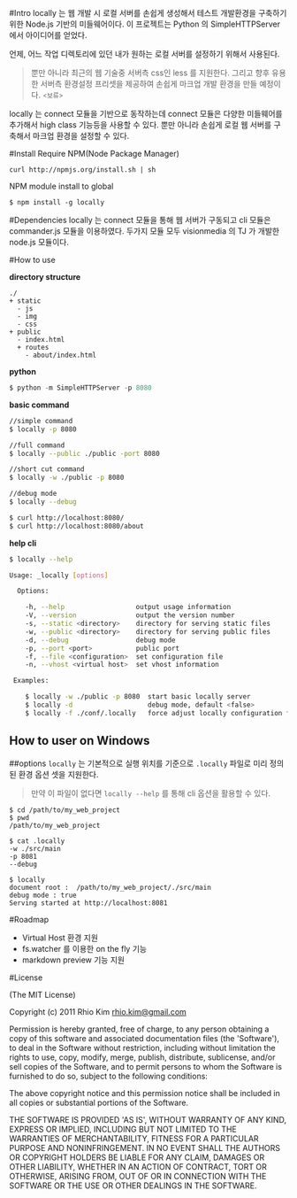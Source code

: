 #Intro
locally 는 웹 개발 시 로컬 서버를 손쉽게 생성해서 테스트 개발환경을 구축하기 위한 Node.js 기반의 미들웨어이다.  이 프로젝트는 Python 의 SimpleHTTPServer 에서 아이디어를 얻었다.

언제, 어느 작업 디렉토리에 있던 내가 원하는 로컬 서버를 설정하기 위해서 사용된다.

>뿐만 아니라 최근의 웹 기술중 서버측 css인 less 를 지원한다. 그리고 향후 유용한 서버측 환경설정 프리셋을 제공하여 손쉽게 마크업 개발 환경을 만들 예정이다. <small>&lt;보류&gt;</small>

locally 는 connect 모듈을 기반으로 동작하는데 connect 모듈은 다양한 미들웨어를 추가해서 high class 기능등을 사용할 수 있다.  뿐만 아니라 손쉽게 로컬 웹 서버를 구축해서 마크업 환경을 설정할 수 있다.

#Install
Require NPM(Node Package Manager)

```
curl http://npmjs.org/install.sh | sh
```

NPM module install to global

```
$ npm install -g locally
```


#Dependencies
locally 는 connect 모듈을 통해 웹 서버가 구동되고 cli 모듈은 commander.js 모듈을 이용하였다. 두가지 모듈 모두 visionmedia 의 TJ 가 개발한 node.js 모듈이다.

#How to use

**directory structure**

```
./
+ static
  - js
  - img
  - css
+ public
  - index.html
  + routes
    - about/index.html
```

**python**

```python
$ python -m SimpleHTTPServer -p 8080
```


**basic command**

```bash
//simple command
$ locally -p 8080

//full command
$ locally --public ./public -port 8080

//short cut command
$ locally -w ./public -p 8080

//debug mode
$ locally --debug

$ curl http://localhost:8080/
$ curl http://localhost:8080/about
```

**help cli**

```bash
$ locally --help

Usage: _locally [options]

  Options:

    -h, --help                  output usage information
    -V, --version               output the version number
    -s, --static <directory>    directory for serving static files
    -w, --public <directory>    directory for serving public files
    -d, --debug                 debug mode
    -p, --port <port>           public port
    -f, --file <configuration>  set configuration file
    -n, --vhost <virtual host>  set vhost information

 Examples:

    $ locally -w ./public -p 8080  start basic locally server
    $ locally -d                   debug mode, default <false>
    $ locally -f ./conf/.locally   force adjust locally configuration file
```

## How to user on Windows 


##options
`locally` 는 기본적으로 실행 위치를 기준으로 `.locally` 파일로 미리 정의된 환경 옵션 셋을 지원한다.

> 만약 이 파일이 없다면 `locally --help` 를 통해 cli 옵션을 활용할 수 있다. 

```
$ cd /path/to/my_web_project
$ pwd
/path/to/my_web_project

$ cat .locally
-w ./src/main
-p 8081
--debug

$ locally
document root :  /path/to/my_web_project/./src/main
debug mode : true 
Serving started at http://localhost:8081
```

#Roadmap
* Virtual Host 환경 지원
* fs.watcher 를 이용한 on the fly 기능
* markdown preview 기능 지원

#License

(The MIT License)

Copyright (c) 2011 Rhio Kim <rhio.kim@gmail.com>

Permission is hereby granted, free of charge, to any person obtaining a copy of this software and associated documentation files (the 'Software'), to deal in the Software without restriction, including without limitation the rights to use, copy, modify, merge, publish, distribute, sublicense, and/or sell copies of the Software, and to permit persons to whom the Software is furnished to do so, subject to the following conditions:

The above copyright notice and this permission notice shall be included in all copies or substantial portions of the Software.

THE SOFTWARE IS PROVIDED 'AS IS', WITHOUT WARRANTY OF ANY KIND, EXPRESS OR IMPLIED, INCLUDING BUT NOT LIMITED TO THE WARRANTIES OF MERCHANTABILITY, FITNESS FOR A PARTICULAR PURPOSE AND NONINFRINGEMENT. IN NO EVENT SHALL THE AUTHORS OR COPYRIGHT HOLDERS BE LIABLE FOR ANY CLAIM, DAMAGES OR OTHER LIABILITY, WHETHER IN AN ACTION OF CONTRACT, TORT OR OTHERWISE, ARISING FROM, OUT OF OR IN CONNECTION WITH THE SOFTWARE OR THE USE OR OTHER DEALINGS IN THE SOFTWARE.
